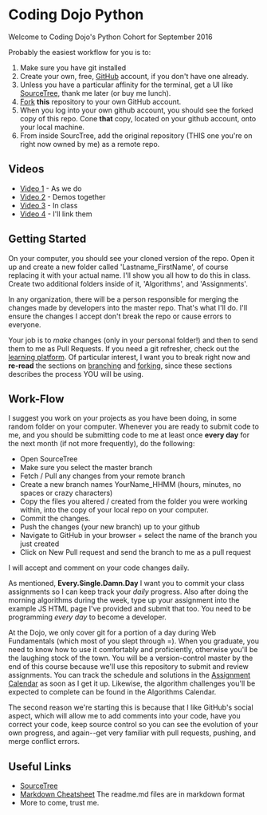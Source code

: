 # Coding Dojo Python
Welcome to Coding Dojo's Python Cohort for September 2016

Probably the easiest workflow for you is to:
 1. Make sure you have git installed
 2. Create your own, free, [GitHub](https://github.com/) account, if you don't have one already.
 2. Unless you have a particular affinity for the terminal, get a UI like [SourceTree](https://www.sourcetreeapp.com/), thank me later (or buy me lunch).
 3. [Fork](https://guides.github.com/activities/forking/) **this** repository to your own GitHub account.
 4. When you log into your own github account, you should see the forked copy of this repo. Cone **that** copy, located on your github account, onto your local machine.
 5. From inside SourcTree, add the original repository (THIS one you're on right now owned by me) as a remote repo.

## Videos

* [Video 1](#Soon) - As we do
* [Video 2](#Soon) - Demos together
* [Video 3](#Soon) - In class
* [Video 4](#Soon) - I'll link them

## Getting Started

On your computer, you should see your cloned version of the repo. Open it up and create a new folder called 'Lastname_FirstName', of course replacing it with your actual name. I'll show you all how to do this in class. Create two additional folders inside of it, 'Algorithms', and 'Assignments'.

In any organization, there will be a person responsible for merging the changes made by developers into the master repo. That's what I'll do. I'll ensure the changes I accept don't break the repo or cause errors to everyone.

Your job is to *make* changes (only in your personal folder!) and then to send them to me as Pull Requests. If you need a git refresher, check out the [learning platform](http://learn.codingdojo.com/m/2/3028/16879). Of particular interest, I want you to break right now and **re-read** the sections on [branching](http://learn.codingdojo.com/m/2/3028/16905) and [forking](http://learn.codingdojo.com/m/2/3028/16898), since these sections describes the process YOU will be using.

## Work-Flow ##

I suggest you work on your projects as you have been doing, in some random folder on your computer. Whenever you are ready to submit code to me, and you should be submitting code to me at least once **every day** for the next month (if not more frequently), do the following:

 * Open SourceTree
 * Make sure you select the master branch
 * Fetch / Pull any changes from your remote branch
 * Create a new branch names YourName_HHMM (hours, minutes, no spaces or crazy characters)
 * Copy the files you altered / created from the folder you were working within, into the copy of your local repo on your computer.
 * Commit the changes.
 * Push the changes (your new branch) up to your github
 * Navigate to GitHub in your browser + select the name of the branch you just created
 * Click on New Pull request and send the branch to me as a pull request

I will accept and comment on your code changes daily.

As mentioned, **Every.Single.Damn.Day** I want you to commit your class assignments so I can keep track your _daily_ progress. Also after doing the morning algorithms during the week, type up your assignment into the example JS HTML page I've provided and submit that too. You need to be programming _every day_ to become a developer.

At the Dojo, we only cover git for a portion of a day during Web Fundamentals (which most of you slept through =). When you graduate, you need to know how to use it comfortably and proficiently, otherwise you'll be the laughing stock of the town. You will be a version-control master by the end of this course because we'll use this repository to submit and review assignments. You can track the schedule and solutions in the [Assignment Calendar](https://github.com/authman/Python201608/blob/master/ApatiraUthman/schedule.md) as soon as I get it up. Likewise, the algorithm challenges you'll be expected to complete can be found in the Algorithms Calendar.

The second reason we're starting this is because that I like GitHub's social aspect, which will allow me to add comments into your code, have you correct your code, keep source control so you can see the evolution of your own progress, and again--get very familiar with pull requests, pushing, and merge conflict errors.


## Useful Links

 * [SourceTree](https://www.sourcetreeapp.com/)
 * [Markdown Cheatsheet](https://duckduckgo.com/?q=markdown+cheat+sheet&ia=answer) The readme.md files are in markdown format
 * More to come, trust me.